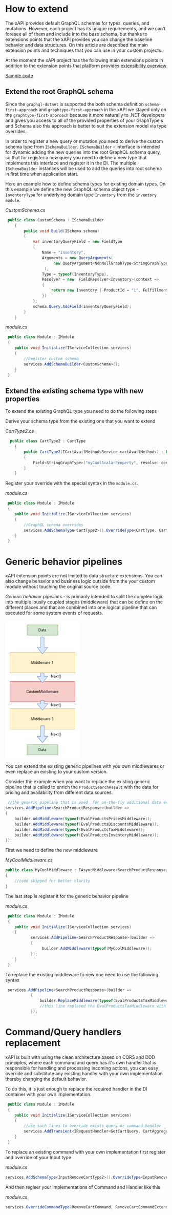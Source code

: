 # How to extend
The xAPI provides default GraphQL schemas for types,  queries, and mutations. However, each project has its unique requirements, and we can’t foresee all of them and include into the base schema, but thanks to extensions points that the xAPI provides you can change the baseline behavior and data structures. On this article are described the main extension points and techniques that you can use in your custom projects.

At the moment the xAPI project has the following main extensions points in addition to the extension points that platform provides [extensibility overview](https://virtocommerce.com/docs/latest/fundamentals/extensibility/overview/)

[Sample code](https://github.com/VirtoCommerce/vc-module-experience-api/tree/dev/samples/VirtoCommerce.Exp.ExtensionSamples)

## Extend the root GraphQL schema
Since  the  `graphql-dotnet` is supported the both schema definition `schema-first-approach` and `graphtype-first-approach` in the xAPI we stayed only on the `graphtype-first-approach` because it more naturally to .NET developers and  gives you access to all of the provided properties of your GraphType's and Schema also this approach is better to suit the extension model via type overrides.

In order to register a new query or mutation you need to derive the custom schema type from `ISchemaBuilder`.  `ISchemaBuilder` – interface is intended for dynamic adding the new queries into the root GraphQL schema query, so that for register a new query you need to define a new type that implements this interface  and register  it in the DI. The multiple `ISchemaBuilder` instances will be used to add the queries into root schema in first time when application start.

Here an example how to define schema types for existing domain types. On this example we define the new GraphQL schema  object type - `InventoryType` for underlying domain type `Inventory` from the  `inventory module`.

*CustomSchema.cs*
```C#
 public class CustomSchema : ISchemaBuilder
    {
        public void Build(ISchema schema)
        {
            var inventoryQueryField = new FieldType
            {
                Name = "inventory",
                Arguments = new QueryArguments(
                     new QueryArgument<NonNullGraphType<StringGraphType>> { Name = "id" },
                 ),
                Type = typeof(InventoryType),
                Resolver = new  FieldResolver<Inventory>(context =>
                {
                    return new Inventory { ProductId = "1", FulfillmentCenterId = "center1" }; 
                })
            };
            schema.Query.AddField(inventoryQueryField);
        }
    }
```

*module.cs*
```C#
 public class Module : IModule
 {
    public void Initialize(IServiceCollection services)
    {
        //Register custom schema
        services.AddSchemaBuilder<CustomSchema>();
    }
 }
```

## Extend the existing schema type with new properties

To extend the existing GraphQL type you need to do the following steps

Derive your schema type from the existing one that you want to extend

*CartType2.cs*
```C#
  public class CartType2 : CartType
    {
        public CartType2(ICartAvailMethodsService cartAvailMethods) : base(cartAvailMethods)
        {
            Field<StringGraphType>("myCoolScalarProperty", resolve: context => "my cool value" );
        }
    }
```

Register your override with the special syntax in the `module.cs`.

*module.cs*
```C#
 public class Module : IModule
 {
    public void Initialize(IServiceCollection services)
    {
        //GraphQL schema overrides 
        services.AddSchemaType<CartType2>().OverrideType<CartType, CartType2>();
    }
 }
```

# Generic behavior pipelines
xAPI extension points are not limited to data structure extensions. You can also change behavior and business logic outside from  the your custom module without touching the original source code.

*Generic behavior pipelines* - is primarily intended to split the complex logic into multiple lousily coupled stages (middleware) that can be define on the different places and  that are combined into one logical pipeline that can executed for some system events of requests. 

![image](media/x-api-extensions-1.png)

You can extend the existing generic pipelines with you own middlewares or even replace an existing to your custom version.

Consider the example when you want to replace the existing generic pipeline that is called to enrich the `ProductSearchResult` with the data for pricing and availability from different data sources. 

```C#
 //the generic pipeline that is used  for on-the-fly additional data evaluation (prices, inventories, discounts and taxes) for resulting products 
services.AddPipeline<SearchProductResponse>(builder =>
{
    builder.AddMiddleware(typeof(EvalProductsPricesMiddleware));
    builder.AddMiddleware(typeof(EvalProductsDiscountsMiddleware));
    builder.AddMiddleware(typeof(EvalProductsTaxMiddleware));
    builder.AddMiddleware(typeof(EvalProductsInventoryMiddleware));
});
```

First we need to define the new middleware

*MyCoolMiddleware.cs*
```C#
public class MyCoolMiddleware : IAsyncMiddleware<SearchProductResponse>
{
    //code skipped for better clarity
}
```
The last step is register it for the generic behavior pipeline

*module.cs*
```C#
 public class Module : IModule
 {
    public void Initialize(IServiceCollection services)
    {
           services.AddPipeline<SearchProductResponse>(builder =>
           {
                builder.AddMiddleware(typeof(MyCoolMiddleware));
           });
    }
 }
```
 To replace the existing middleware to new one need to use the following syntax

 ```C#
  services.AddPipeline<SearchProductResponse>(builder =>
            {
                builder.ReplaceMiddleware(typeof(EvalProductsTaxMiddleware), typeof(MyCoolMiddleware));
                //this line replaced the EvalProductsTaxMiddleware with the MyCoolMiddleware for GenericPipeline<SearchProductResponse>
            });
 ```

# Command/Query handlers replacement

xAPI is built with using the clean architecture based on CQRS and DDD principles, where each command and query has it's own handler that is responsible for handling and processing incoming actions, you can easy override and substitute any existing handler with your own implementation thereby changing the default behavior.

To do this, it is just enough to replace the required handler in the DI container with your own implementation.

```C#
 public class Module : IModule
 {
    public void Initialize(IServiceCollection services)
    {
        //use such lines to override exists query or command handler
        services.AddTransient<IRequestHandler<GetCartQuery, CartAggregate>, CustomGetCartQueryHandler>();
    }
 }
```

To replace an existing command with your own implementation first register and override of your Input type

*module.cs*
```C#
services.AddSchemaType<InputRemoveCartType2>().OverrideType<InputRemoveCartType, InputRemoveCartType2>();
```

And then regiser your implementations of Command and Handler like this

*module.cs*
```C#
services.OverrideCommandType<RemoveCartCommand, RemoveCartCommandExtended>().WithCommandHandler<RemoveCartCommandHandlerExtended>();
```
